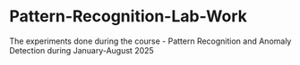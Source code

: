 # Pattern-Recognition-Lab-Work
The experiments done during the course - Pattern Recognition and Anomaly Detection during January-August 2025

